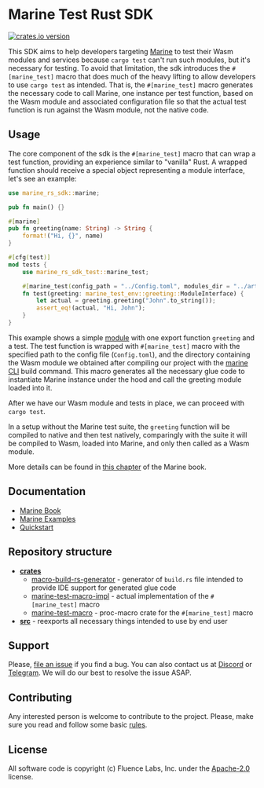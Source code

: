 # Marine Test Rust SDK
[![crates.io version](https://img.shields.io/crates/v/marine-rs-sdk-test?color=green)](https://crates.io/crates/marine-rs-sdk-test)

This SDK aims to help developers targeting [Marine](https://github.com/fluencelabs/marine) to test their Wasm modules and services because `cargo test` can't run such modules, but it's necessary for testing. To avoid that limitation, the sdk introduces the `#[marine_test]` macro that does much of the heavy lifting to allow developers to use `cargo test` as intended. That is, the `#[marine_test]` macro generates the necessary code to call Marine, one instance per test function, based on the Wasm module and associated configuration file so that the actual test function is run against the Wasm module, not the native code.


## Usage

The core component of the sdk is the `#[marine_test]` macro that can wrap a test function, providing an experience similar to "vanilla" Rust. A wrapped function should receive a special object representing a module interface, let's see an example:
```rust
use marine_rs_sdk::marine;

pub fn main() {}

#[marine]
pub fn greeting(name: String) -> String {
    format!("Hi, {}", name)
}

#[cfg(test)]
mod tests {
    use marine_rs_sdk_test::marine_test;

    #[marine_test(config_path = "../Config.toml", modules_dir = "../artifacts")]
    fn test(greeting: marine_test_env::greeting::ModuleInterface) {
        let actual = greeting.greeting("John".to_string());
        assert_eq!(actual, "Hi, John");
    }
}
```
This example shows a simple [module](https://fluence.dev/docs/marine-book/quick-start/develop-a-single-module-service) with one export function `greeting` and a test. The test function is wrapped with `#[marine_test]` macro with the specified path to the config file (`Config.toml`), and the directory containing the Wasm module we obtained after compiling our project with the [marine CLI](https://fluence.dev/docs/marine-book/marine-tooling-reference/marine-cli) build command. This macro generates all the necessary glue code to instantiate Marine instance under the hood and call the greeting module loaded into it.

After we have our Wasm module and tests in place, we can proceed with `cargo test`.

In a setup without the Marine test suite, the `greeting` function will be compiled to native and then test natively, comparingly with the suite it will be compiled to Wasm, loaded into Marine, and only then called as a Wasm module.

More details can be found in [this chapter](https://fluence.dev/docs/marine-book/marine-rust-sdk/testing-and-debugging/) of the Marine book.


## Documentation

- [Marine Book](https://fluence.dev/docs/marine-book/introduction)
- [Marine Examples](https://github.com/fluencelabs/examples/tree/main/marine-examples)
- [Quickstart](https://fluence.dev/docs/marine-book/quick-start/)


## Repository structure

- **[crates](./crates)**
    - [macro-build-rs-generator](./crates/macro-build-rs-generator) - generator of `build.rs` file intended to provide IDE support for generated glue code
    - [marine-test-macro-impl](./crates/marine-test-macro-impl) - actual implementation of the `#[marine_test]` macro
    - [marine-test-macro](./crates/marine-test-macro) - proc-macro crate for the `#[marine_test]` macro
- **[src](./src)** - reexports all necessary things intended to use by end user


## Support

Please, [file an issue](https://github.com/fluencelabs/marine-rs-sdk-test/issues) if you find a bug. You can also contact us at [Discord](https://discord.com/invite/5qSnPZKh7u) or [Telegram](https://t.me/fluence_project). We will do our best to resolve the issue ASAP.


## Contributing

Any interested person is welcome to contribute to the project. Please, make sure you read and follow some basic [rules](./CONTRIBUTING.md).


## License

All software code is copyright (c) Fluence Labs, Inc. under the [Apache-2.0](./LICENSE) license.

